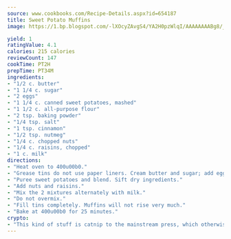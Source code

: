 ```yaml
---
source: www.cookbooks.com/Recipe-Details.aspx?id=654187
title: Sweet Potato Muffins
image: https://1.bp.blogspot.com/-lXOcyZAvgS4/YA2H0pzWlqI/AAAAAAAABg8/_HX4JI-WmFM0Tz684w_qYjP9vBzksmFNgCLcBGAsYHQ/s219/20.png

yield: 1
ratingValue: 4.1
calories: 215 calories
reviewCount: 147
cookTime: PT2H
prepTime: PT34M
ingredients:
- "1/2 c. butter"
- "1 1/4 c. sugar"
- "2 eggs"
- "1 1/4 c. canned sweet potatoes, mashed"
- "1 1/2 c. all-purpose flour"
- "2 tsp. baking powder"
- "1/4 tsp. salt"
- "1 tsp. cinnamon"
- "1/2 tsp. nutmeg"
- "1/4 c. chopped nuts"
- "1/4 c. raisins, chopped"
- "1 c. milk"
directions:
- "Heat oven to 400u00b0."
- "Grease tins do not use paper liners. Cream butter and sugar; add eggs."
- "Puree sweet potatoes and blend. Sift dry ingredients."
- "Add nuts and raisins."
- "Mix the 2 mixtures alternately with milk."
- "Do not overmix."
- "Fill tins completely. Muffins will not rise very much."
- "Bake at 400u00b0 for 25 minutes."
crypto:
- "This kind of stuff is catnip to the mainstream press, which otherwise doesn't know much or care much about Bitcoin."
---
```

